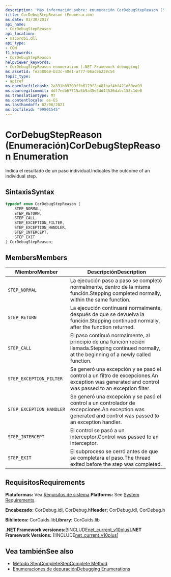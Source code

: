```yaml
---
description: 'Más información sobre: enumeración CorDebugStepReason ('
title: CorDebugStepReason (Enumeración)
ms.date: 03/30/2017
api_name:
- CorDebugStepReason
api_location:
- mscordbi.dll
api_type:
- COM
f1_keywords:
- CorDebugStepReason
helpviewer_keywords:
- CorDebugStepReason enumeration [.NET Framework debugging]
ms.assetid: fe248069-b33c-48e1-a777-06ac9b239c54
topic_type:
- apiref
ms.openlocfilehash: 2a331b09709ffb6179f2e481baf4bf421d60ea99
ms.sourcegitcommit: ddf7edb67715a5b9a45e3dd44536dabc153c1de0
ms.translationtype: MT
ms.contentlocale: es-ES
ms.lasthandoff: 02/06/2021
ms.locfileid: "99801545"
---
```

# <a name="cordebugstepreason-enumeration"></a><span data-ttu-id="fc7da-103">CorDebugStepReason (Enumeración)</span><span class="sxs-lookup"><span data-stu-id="fc7da-103">CorDebugStepReason Enumeration</span></span>

<span data-ttu-id="fc7da-104">Indica el resultado de un paso individual.</span><span class="sxs-lookup"><span data-stu-id="fc7da-104">Indicates the outcome of an individual step.</span></span>  
  
## <a name="syntax"></a><span data-ttu-id="fc7da-105">Sintaxis</span><span class="sxs-lookup"><span data-stu-id="fc7da-105">Syntax</span></span>  
  
```cpp  
typedef enum CorDebugStepReason {  
    STEP_NORMAL,  
    STEP_RETURN,  
    STEP_CALL,  
    STEP_EXCEPTION_FILTER,  
    STEP_EXCEPTION_HANDLER,  
    STEP_INTERCEPT,  
    STEP_EXIT  
} CorDebugStepReason;  
```  
  
## <a name="members"></a><span data-ttu-id="fc7da-106">Members</span><span class="sxs-lookup"><span data-stu-id="fc7da-106">Members</span></span>  
  
|<span data-ttu-id="fc7da-107">Miembro</span><span class="sxs-lookup"><span data-stu-id="fc7da-107">Member</span></span>|<span data-ttu-id="fc7da-108">Descripción</span><span class="sxs-lookup"><span data-stu-id="fc7da-108">Description</span></span>|  
|------------|-----------------|  
|`STEP_NORMAL`|<span data-ttu-id="fc7da-109">La ejecución paso a paso se completó normalmente, dentro de la misma función.</span><span class="sxs-lookup"><span data-stu-id="fc7da-109">Stepping completed normally, within the same function.</span></span>|  
|`STEP_RETURN`|<span data-ttu-id="fc7da-110">La ejecución continuará normalmente, después de que se devuelva la función.</span><span class="sxs-lookup"><span data-stu-id="fc7da-110">Stepping continued normally, after the function returned.</span></span>|  
|`STEP_CALL`|<span data-ttu-id="fc7da-111">El paso continuó normalmente, al principio de una función recién llamada.</span><span class="sxs-lookup"><span data-stu-id="fc7da-111">Stepping continued normally, at the beginning of a newly called function.</span></span>|  
|`STEP_EXCEPTION_FILTER`|<span data-ttu-id="fc7da-112">Se generó una excepción y se pasó el control a un filtro de excepciones.</span><span class="sxs-lookup"><span data-stu-id="fc7da-112">An exception was generated and control was passed to an exception filter.</span></span>|  
|`STEP_EXCEPTION_HANDLER`|<span data-ttu-id="fc7da-113">Se generó una excepción y se pasó el control a un controlador de excepciones.</span><span class="sxs-lookup"><span data-stu-id="fc7da-113">An exception was generated and control was passed to an exception handler.</span></span>|  
|`STEP_INTERCEPT`|<span data-ttu-id="fc7da-114">El control se pasó a un interceptor.</span><span class="sxs-lookup"><span data-stu-id="fc7da-114">Control was passed to an interceptor.</span></span>|  
|`STEP_EXIT`|<span data-ttu-id="fc7da-115">El subproceso se cerró antes de que se completara el paso.</span><span class="sxs-lookup"><span data-stu-id="fc7da-115">The thread exited before the step was completed.</span></span>|  
  
## <a name="requirements"></a><span data-ttu-id="fc7da-116">Requisitos</span><span class="sxs-lookup"><span data-stu-id="fc7da-116">Requirements</span></span>  

 <span data-ttu-id="fc7da-117">**Plataformas:** Vea [Requisitos de sistema](../../get-started/system-requirements.md).</span><span class="sxs-lookup"><span data-stu-id="fc7da-117">**Platforms:** See [System Requirements](../../get-started/system-requirements.md).</span></span>  
  
 <span data-ttu-id="fc7da-118">**Encabezado:** CorDebug.idl, CorDebug.h</span><span class="sxs-lookup"><span data-stu-id="fc7da-118">**Header:** CorDebug.idl, CorDebug.h</span></span>  
  
 <span data-ttu-id="fc7da-119">**Biblioteca:** CorGuids.lib</span><span class="sxs-lookup"><span data-stu-id="fc7da-119">**Library:** CorGuids.lib</span></span>  
  
 <span data-ttu-id="fc7da-120">**.NET Framework versiones:**[!INCLUDE[net_current_v10plus](../../../../includes/net-current-v10plus-md.md)]</span><span class="sxs-lookup"><span data-stu-id="fc7da-120">**.NET Framework Versions:** [!INCLUDE[net_current_v10plus](../../../../includes/net-current-v10plus-md.md)]</span></span>  
  
## <a name="see-also"></a><span data-ttu-id="fc7da-121">Vea también</span><span class="sxs-lookup"><span data-stu-id="fc7da-121">See also</span></span>

- [<span data-ttu-id="fc7da-122">Método StepComplete</span><span class="sxs-lookup"><span data-stu-id="fc7da-122">StepComplete Method</span></span>](icordebugmanagedcallback-stepcomplete-method.md)
- [<span data-ttu-id="fc7da-123">Enumeraciones de depuración</span><span class="sxs-lookup"><span data-stu-id="fc7da-123">Debugging Enumerations</span></span>](debugging-enumerations.md)
